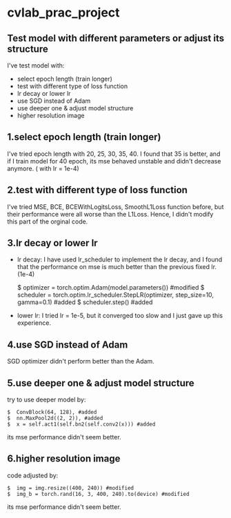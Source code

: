 # cvlab_prac_project
Test model with different parameters or adjust its structure
--------------------------------------------------------------------------


I've test model with:

*   select epoch length (train longer)
*   test with different type of loss function
*   lr decay or lower lr
*   use SGD instead of Adam
*   use deeper one & adjust model structure
*   higher resolution image

1.select epoch length (train longer)
-------------------------------------------------------------------------

I've tried epoch length with 20, 25, 30, 35, 40. I found that 35 is better, and if I train
model for 40 epoch, its mse behaved unstable and didn't decrease anymore. ( with lr = 1e-4)


2.test with different type of loss function
-------------------------------------------------------------------------

I've tried MSE, BCE, BCEWithLogitsLoss, SmoothL1Loss function before, but their performance
were all worse than the L1Loss. Hence, I didn't modify this part of the orginal code. 


3.lr decay or lower lr
-------------------------------------------------------------------------

+ lr decay:
I have used lr_scheduler to implement the lr decay, and I found that the performance on mse
is much better than the previous fixed lr. (1e-4)

    $  optimizer = torch.optim.Adam(model.parameters()) #modified
    $  scheduler = torch.optim.lr_scheduler.StepLR(optimizer, step_size=10, gamma=0.1) #added
    $  scheduler.step() #added

+ lower lr:
I tried lr = 1e-5, but it converged too slow and I just gave up this experience.


4.use SGD instead of Adam
------------------------------------------------------------------------

SGD optimizer didn't perform better than the Adam.


5.use deeper one & adjust model structure
------------------------------------------------------------------------

try to use deeper model by:

    $  ConvBlock(64, 128), #added
    $  nn.MaxPool2d((2, 2)), #added
    $  x = self.act1(self.bn2(self.conv2(x))) #added

its mse performance didn't seem better.


6.higher resolution image
------------------------------------------------------------------------

code adjusted by:

    $  img = img.resize((400, 240)) #modified
    $  img_b = torch.rand(16, 3, 400, 240).to(device) #modified 

its mse performance didn't seem better.
